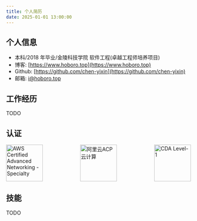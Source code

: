 ```yaml
---
title: 个人简历
date: 2025-01-01 13:00:00
---
```


## 个人信息

- 本科/2018 年毕业/金陵科技学院 软件工程(卓越工程师培养项目)
- 博客: [https://www.hoboro.top](https://www.hoboro.top)
- Github: [https://github.com/chen-yixin](https://github.com/chen-yixin)
- 邮箱: [i@hoboro.top](mailto:i@hoboro.top)

## 工作经历

TODO

## 认证

<div style="display: flex; justify-content: space-between;">
  <img src="/assets/aws-ans.png" alt="AWS Certified Advanced Networking - Specialty" style="height: 100px;">
  <img src="/assets/aliyun-acp.png" alt="阿里云ACP云计算" style="height: 100px;">
  <img src="/assets/cda-1.png" alt="CDA Level-1" style="height: 100px;">
</div>

## 技能

TODO
